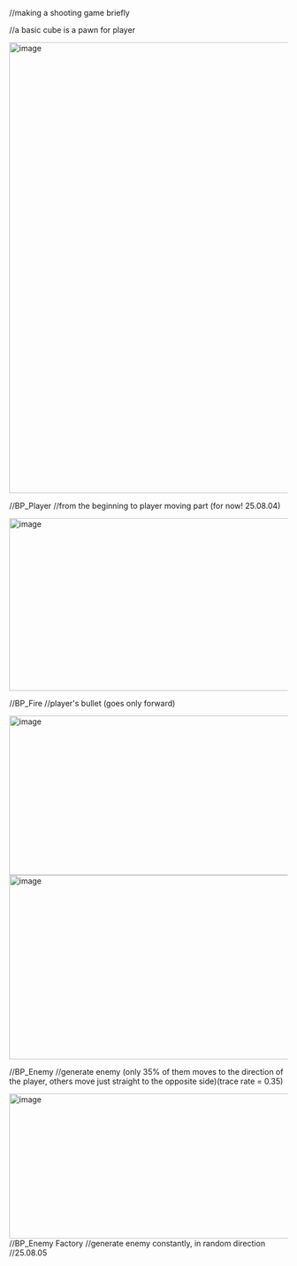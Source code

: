 //making a shooting game briefly

//a basic cube is a pawn for player

<img width="1468" height="815" alt="image" src="https://github.com/user-attachments/assets/3526a7f8-f4eb-4441-9110-d49a84145c35" />

//BP_Player
//from the beginning to player moving part (for now! 25.08.04)


<img width="1081" height="312" alt="image" src="https://github.com/user-attachments/assets/fa6bf0f9-2101-4629-a27b-f45059133902" />

//BP_Fire
//player's bullet (goes only forward)


<img width="1518" height="288" alt="image" src="https://github.com/user-attachments/assets/7b29b1ce-7273-4ee8-9d15-cefb17cdbcc4" />

<img width="955" height="333" alt="image" src="https://github.com/user-attachments/assets/3bbf1576-a9fc-4797-870c-d82258394ad9" />

//BP_Enemy
//generate enemy (only 35% of them moves to the direction of the player, others move just straight to the opposite side)(trace rate = 0.35)


<img width="1232" height="262" alt="image" src="https://github.com/user-attachments/assets/3220343a-958f-40dc-a6cf-4d23dd42db92" />
//BP_Enemy Factory
//generate enemy constantly, in random direction
//25.08.05
